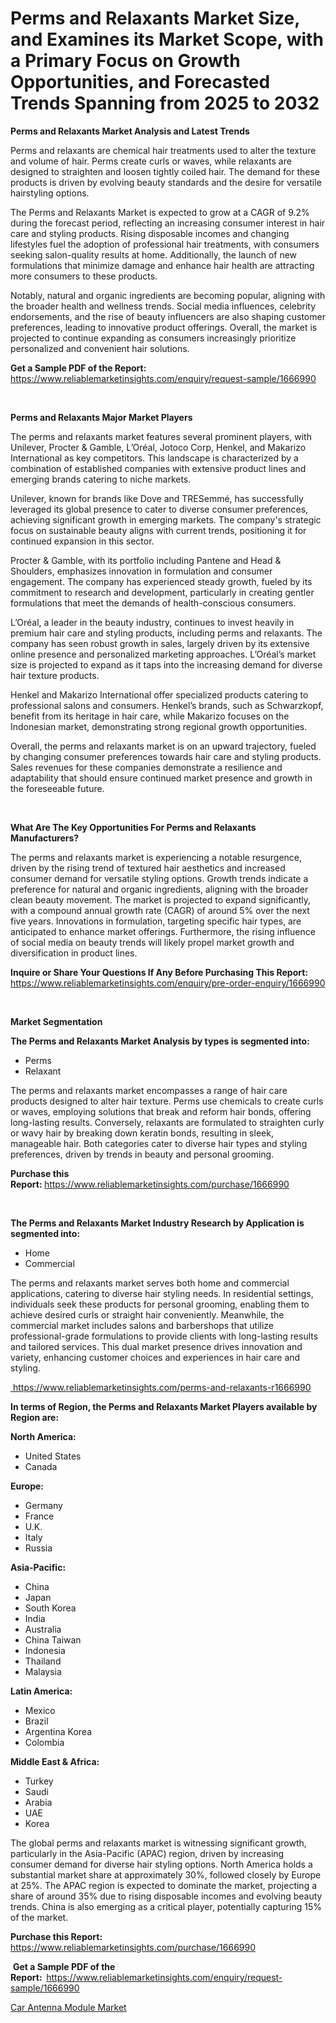 <p><h1>Perms and Relaxants Market Size, and Examines its Market Scope, with a Primary Focus on Growth Opportunities, and Forecasted Trends Spanning from 2025 to 2032</h1></p><p><strong>Perms and Relaxants Market Analysis and Latest Trends</strong></p>
<p><p>Perms and relaxants are chemical hair treatments used to alter the texture and volume of hair. Perms create curls or waves, while relaxants are designed to straighten and loosen tightly coiled hair. The demand for these products is driven by evolving beauty standards and the desire for versatile hairstyling options. </p><p>The Perms and Relaxants Market is expected to grow at a CAGR of 9.2% during the forecast period, reflecting an increasing consumer interest in hair care and styling products. Rising disposable incomes and changing lifestyles fuel the adoption of professional hair treatments, with consumers seeking salon-quality results at home. Additionally, the launch of new formulations that minimize damage and enhance hair health are attracting more consumers to these products. </p><p>Notably, natural and organic ingredients are becoming popular, aligning with the broader health and wellness trends. Social media influences, celebrity endorsements, and the rise of beauty influencers are also shaping customer preferences, leading to innovative product offerings. Overall, the market is projected to continue expanding as consumers increasingly prioritize personalized and convenient hair solutions.</p></p>
<p><strong>Get a Sample PDF of the Report:&nbsp;</strong> <a href="https://www.reliablemarketinsights.com/enquiry/request-sample/1666990?utm_campaign=3295&utm_medium=2&utm_source=Github&utm_content=ia&utm_term=08032025&utm_id=perms-and-relaxants">https://www.reliablemarketinsights.com/enquiry/request-sample/1666990</a></p>
<p>&nbsp;</p>
<p><strong>Perms and Relaxants Major Market Players</strong></p>
<p><p>The perms and relaxants market features several prominent players, with Unilever, Procter & Gamble, L’Oréal, Jotoco Corp, Henkel, and Makarizo International as key competitors. This landscape is characterized by a combination of established companies with extensive product lines and emerging brands catering to niche markets.</p><p>Unilever, known for brands like Dove and TRESemmé, has successfully leveraged its global presence to cater to diverse consumer preferences, achieving significant growth in emerging markets. The company's strategic focus on sustainable beauty aligns with current trends, positioning it for continued expansion in this sector.</p><p>Procter & Gamble, with its portfolio including Pantene and Head & Shoulders, emphasizes innovation in formulation and consumer engagement. The company has experienced steady growth, fueled by its commitment to research and development, particularly in creating gentler formulations that meet the demands of health-conscious consumers.</p><p>L’Oréal, a leader in the beauty industry, continues to invest heavily in premium hair care and styling products, including perms and relaxants. The company has seen robust growth in sales, largely driven by its extensive online presence and personalized marketing approaches. L’Oréal’s market size is projected to expand as it taps into the increasing demand for diverse hair texture products.</p><p>Henkel and Makarizo International offer specialized products catering to professional salons and consumers. Henkel’s brands, such as Schwarzkopf, benefit from its heritage in hair care, while Makarizo focuses on the Indonesian market, demonstrating strong regional growth opportunities.</p><p>Overall, the perms and relaxants market is on an upward trajectory, fueled by changing consumer preferences towards hair care and styling products. Sales revenues for these companies demonstrate a resilience and adaptability that should ensure continued market presence and growth in the foreseeable future.</p></p>
<p>&nbsp;</p>
<p><strong>What Are The Key Opportunities For Perms and Relaxants Manufacturers?</strong></p>
<p><p>The perms and relaxants market is experiencing a notable resurgence, driven by the rising trend of textured hair aesthetics and increased consumer demand for versatile styling options. Growth trends indicate a preference for natural and organic ingredients, aligning with the broader clean beauty movement. The market is projected to expand significantly, with a compound annual growth rate (CAGR) of around 5% over the next five years. Innovations in formulation, targeting specific hair types, are anticipated to enhance market offerings. Furthermore, the rising influence of social media on beauty trends will likely propel market growth and diversification in product lines.</p></p>
<p><strong>Inquire or Share Your Questions If Any Before Purchasing This Report:</strong> <a href="https://www.reliablemarketinsights.com/enquiry/pre-order-enquiry/1666990?utm_campaign=3295&utm_medium=2&utm_source=Github&utm_content=ia&utm_term=08032025&utm_id=perms-and-relaxants">https://www.reliablemarketinsights.com/enquiry/pre-order-enquiry/1666990</a></p>
<p>&nbsp;</p>
<p><strong>Market Segmentation</strong></p>
<p><strong>The Perms and Relaxants Market Analysis by types is segmented into:</strong></p>
<p><ul><li>Perms</li><li>Relaxant</li></ul></p>
<p><p>The perms and relaxants market encompasses a range of hair care products designed to alter hair texture. Perms use chemicals to create curls or waves, employing solutions that break and reform hair bonds, offering long-lasting results. Conversely, relaxants are formulated to straighten curly or wavy hair by breaking down keratin bonds, resulting in sleek, manageable hair. Both categories cater to diverse hair types and styling preferences, driven by trends in beauty and personal grooming.</p></p>
<p><strong>Purchase this Report:&nbsp;</strong><a href="https://www.reliablemarketinsights.com/purchase/1666990?utm_campaign=3295&utm_medium=2&utm_source=Github&utm_content=ia&utm_term=08032025&utm_id=perms-and-relaxants">https://www.reliablemarketinsights.com/purchase/1666990</a></p>
<p>&nbsp;</p>
<p><strong>The Perms and Relaxants Market Industry Research by Application is segmented into:</strong></p>
<p><ul><li>Home</li><li>Commercial</li></ul></p>
<p><p>The perms and relaxants market serves both home and commercial applications, catering to diverse hair styling needs. In residential settings, individuals seek these products for personal grooming, enabling them to achieve desired curls or straight hair conveniently. Meanwhile, the commercial market includes salons and barbershops that utilize professional-grade formulations to provide clients with long-lasting results and tailored services. This dual market presence drives innovation and variety, enhancing customer choices and experiences in hair care and styling.</p></p>
<p><a href="https://www.reliablemarketinsights.com/perms-and-relaxants-r1666990?utm_campaign=3295&utm_medium=2&utm_source=Github&utm_content=ia&utm_term=08032025&utm_id=perms-and-relaxants">&nbsp;https://www.reliablemarketinsights.com/perms-and-relaxants-r1666990</a></p>
<p><strong>In terms of Region, the Perms and Relaxants Market Players available by Region are:</strong></p>
<p>
    <p> <strong> North America: </strong>
        <ul>
            <li>United States</li>
            <li>Canada</li>
        </ul>
        </p> 
    <p> <strong> Europe: </strong>
        <ul>
            <li>Germany</li>
            <li>France</li>
            <li>U.K.</li>
            <li>Italy</li>
            <li>Russia</li>
        </ul>
        </p> 
    <p> <strong> Asia-Pacific: </strong>
        <ul>
            <li>China</li>
            <li>Japan</li>
            <li>South Korea</li>
            <li>India</li>
            <li>Australia</li>
            <li>China Taiwan</li>
            <li>Indonesia</li>
            <li>Thailand</li>
            <li>Malaysia</li>
        </ul>
        </p> 
    <p> <strong> Latin America: </strong>
        <ul>
            <li>Mexico</li>
            <li>Brazil</li>
            <li>Argentina Korea</li>
            <li>Colombia</li>
        </ul>
        </p> 
    <p> <strong> Middle East & Africa: </strong>
        <ul>
            <li>Turkey</li>
            <li>Saudi</li>
            <li>Arabia</li>
            <li>UAE</li>
            <li>Korea</li>
        </ul>
    </p>
    </p>
<p><p>The global perms and relaxants market is witnessing significant growth, particularly in the Asia-Pacific (APAC) region, driven by increasing consumer demand for diverse hair styling options. North America holds a substantial market share at approximately 30%, followed closely by Europe at 25%. The APAC region is expected to dominate the market, projecting a share of around 35% due to rising disposable incomes and evolving beauty trends. China is also emerging as a critical player, potentially capturing 15% of the market.</p></p>
<p><strong>Purchase this Report: </strong><a href="https://www.reliablemarketinsights.com/purchase/1666990?utm_campaign=3295&utm_medium=2&utm_source=Github&utm_content=ia&utm_term=08032025&utm_id=perms-and-relaxants">https://www.reliablemarketinsights.com/purchase/1666990</a></p>
<p>&nbsp;<strong>Get a Sample PDF of the Report:&nbsp;&nbsp;</strong><a href="https://www.reliablemarketinsights.com/enquiry/request-sample/1666990?utm_campaign=3295&utm_medium=2&utm_source=Github&utm_content=ia&utm_term=08032025&utm_id=perms-and-relaxants">https://www.reliablemarketinsights.com/enquiry/request-sample/1666990</a></p>
<p><strong></strong></p>
<p><p><a href="https://github.com/dushornerfe/Market-Research-Report-List-1/blob/main/car-antenna-module-market.md?utm_campaign=3295&utm_medium=2&utm_source=Github&utm_content=ia&utm_term=08032025&utm_id=perms-and-relaxants">Car Antenna Module Market</a></p></p>
